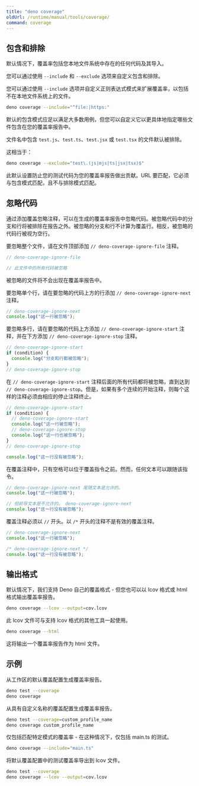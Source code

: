 ```yaml
---
title: "deno coverage"
oldUrl: /runtime/manual/tools/coverage/
command: coverage
---
```


## 包含和排除

默认情况下，覆盖率包括您本地文件系统中存在的任何代码及其导入。

您可以通过使用 `--include` 和 `--exclude` 选项来自定义包含和排除。

您可以通过使用 `--include` 选项并自定义正则表达式模式来扩展覆盖率，以包括不在本地文件系统上的文件。

```bash
deno coverage --include="^file:|https:"
```

默认的包含模式应足以满足大多数用例，但您可以自定义它以更具体地指定哪些文件包含在您的覆盖率报告中。

文件名中包含 `test.js`、`test.ts`、`test.jsx` 或 `test.tsx` 的文件默认被排除。

这相当于：

```bash
deno coverage --exclude="test\.(js|mjs|ts|jsx|tsx)$"
```

此默认设置防止您的测试代码为您的覆盖率报告做出贡献。URL 要匹配，它必须与包含模式匹配，且不与排除模式匹配。

## 忽略代码

通过添加覆盖忽略注释，可以在生成的覆盖率报告中忽略代码。被忽略代码中的分支和行将被排除在报告之外。被忽略的分支和行不计算为覆盖行。相反，被忽略的代码行被视为空行。

要忽略整个文件，请在文件顶部添加 `// deno-coverage-ignore-file` 注释。

```ts
// deno-coverage-ignore-file

// 此文件中的所有代码被忽略
```

被忽略的文件将不会出现在覆盖率报告中。

要忽略单个行，请在要忽略的代码上方的行添加 `// deno-coverage-ignore-next` 注释。

```ts
// deno-coverage-ignore-next
console.log("这一行被忽略");
```

要忽略多行，请在要忽略的代码上方添加 `// deno-coverage-ignore-start` 注释，并在下方添加 `// deno-coverage-ignore-stop` 注释。

```ts
// deno-coverage-ignore-start
if (condition) {
  console.log("分支和行都被忽略");
}
// deno-coverage-ignore-stop
```

在 `// deno-coverage-ignore-start` 注释后面的所有代码都将被忽略，直到达到 `// deno-coverage-ignore-stop`。但是，如果有多个连续的开始注释，则每个这样的注释必须由相应的停止注释终止。

```ts
// deno-coverage-ignore-start
if (condition) {
  // deno-coverage-ignore-start
  console.log("这一行被忽略");
  // deno-coverage-ignore-stop
  console.log("这一行也被忽略");
}
// deno-coverage-ignore-stop

console.log("这一行没有被忽略");
```

在覆盖注释中，只有空格可以位于覆盖指令之前。然而，任何文本可以跟随该指令。

```ts
// deno-coverage-ignore-next 尾随文本是允许的。
console.log("这一行被忽略");

// 但前导文本是不允许的。 deno-coverage-ignore-next
console.log("这一行没有被忽略");
```

覆盖注释必须以 `//` 开头。以 `/*` 开头的注释不是有效的覆盖注释。

```ts
// deno-coverage-ignore-next
console.log("这一行被忽略");

/* deno-coverage-ignore-next */
console.log("这一行没有被忽略");
```

## 输出格式

默认情况下，我们支持 Deno 自己的覆盖格式 - 但您也可以以 lcov 格式或 html 格式输出覆盖率报告。

```bash
deno coverage --lcov --output=cov.lcov
```

此 lcov 文件可与支持 lcov 格式的其他工具一起使用。

```bash
deno coverage --html
```

这将输出一个覆盖率报告作为 html 文件。

## 示例

从工作区的默认覆盖配置生成覆盖率报告。

```bash
deno test --coverage
deno coverage
```

从具有自定义名称的覆盖配置生成覆盖率报告。

```bash
deno test --coverage=custom_profile_name
deno coverage custom_profile_name
```

仅包括匹配特定模式的覆盖率 - 在这种情况下，仅包括 main.ts 的测试。

```bash
deno coverage --include="main.ts"
```

将默认覆盖配置中的测试覆盖率导出到 lcov 文件。

```bash
deno test --coverage
deno coverage --lcov --output=cov.lcov
```